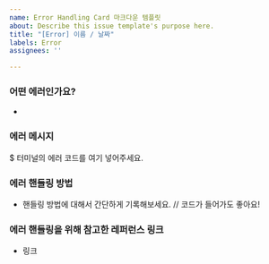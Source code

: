 ```yaml
---
name: Error Handling Card 마크다운 템플릿
about: Describe this issue template's purpose here.
title: "[Error] 이름 / 날짜"
labels: Error
assignees: ''

---
```


### 어떤 에러인가요?
* 

### 에러 메시지
$ 터미널의 에러 코드를 여기 넣어주세요.

### 에러 핸들링 방법
* 핸들링 방법에 대해서 간단하게 기록해보세요.
// 코드가 들어가도 좋아요!

### 에러 핸들링을 위해 참고한 레퍼런스 링크
* 링크